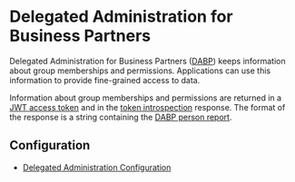 # Delegated Administration for Business Partners

Delegated Administration for Business Partners ([DABP](../../../../dabp/index.md)) keeps information about group memberships and permissions.
Applications can use this information to provide fine-grained access to data.

Information about group memberships and permissions are returned in a [JWT access token](../tokens/access-token.md) and in the
[token introspection](../../api-reference/token-introspection.md) response. The format of the response is a string containing the 
[DABP person report](../../../../dabp/guides/technical/person-report.md).

## Configuration

* [Delegated Administration Configuration](dum-engine-configuration.md)
